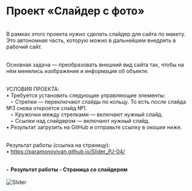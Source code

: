 # Проект «Слайдер с фото»
<br>
В рамках этого проекта нужно сделать слайдер для сайта по макету. Это автономная часть, которую можно в дальнейшем внедрить в рабочий сайт.<br><br>

Основная задача — преобразовать внешний вид сайта так, чтобы на нём менялись изображения и информация об объекте.<br><br>

УСЛОВИЯ ПРОЕКТА:<br>
• Требуется установить следующие управляющие элементы:<br>
&nbsp;&nbsp;&nbsp;‣ Стрелки — переключают слайды по кольцу. То есть после слайда №3 снова откроется слайд №1.<br>
&nbsp;&nbsp;&nbsp;‣ Кружочки между стрелками — включают нужный слайд.<br>
&nbsp;&nbsp;&nbsp;‣ Ссылки над слайдером — включают нужный слайд.<br>
• Результат загрузить на GitHub и отправьте ссылку в окошке ниже.<br><br>

Результат работы (ссылка на страницу):<br>
• https://paramonovivan.github.io/Slider_PJ-04/<br><br>


‣ <b>Результат работы - Страница со слайдером</b><br><br>
![Slider](https://github.com/ParamonovIvan/Slider_PJ-04/assets/131868856/5c404d9a-fd09-4861-9b7d-122a9882942c)
